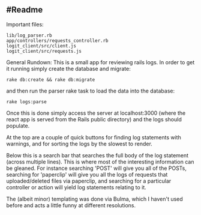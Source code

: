 #Readme
-----------
Important files:

	lib/log_parser.rb
	app/controllers/requests_controller.rb
	logit_client/src/client.js
	logit_client/src/requests.js

General Rundown:
This is a small app for reviewing rails logs. In order to get it running simply create the database and migrate:

	rake db:create && rake db:migrate

and then run the parser rake task to load the data into the database:

	rake logs:parse

Once this is done simply access the server at localhost:3000 (where the react app is served from the Rails public directory) and the logs should populate.

At the top are a couple of quick buttons for finding log statements with warnings, and for sorting the logs by the slowest to render.

Below this is a search bar that searches the full body of the log statement (across multiple lines). This is where most of the interesting information can be gleaned. For instance searching 'POST' will give you all of the POSTs, searching for 'paperclip' will give you all the logs of requests that uploaded/deleted files via paperclip, and searching for a particular controller or action will yield log statements relating to it.

The (albeit minor) templating was done via Bulma, which I haven't used before and acts a little funny at different resolutions.
